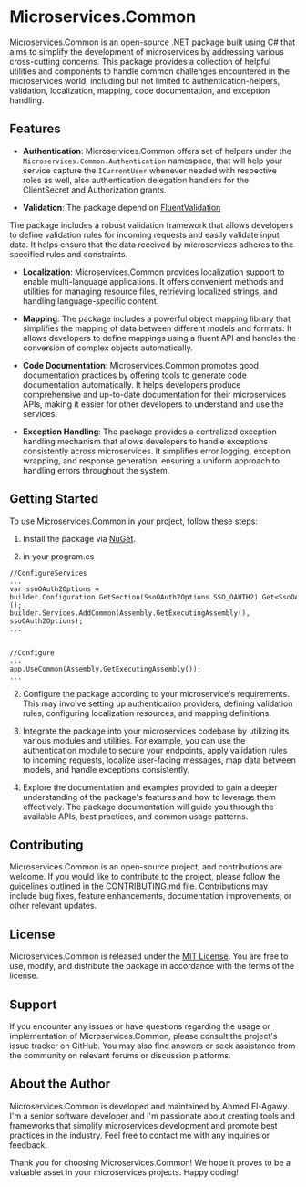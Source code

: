 # Microservices.Common

Microservices.Common is an open-source .NET package built using C# that aims to simplify the development of microservices by addressing various cross-cutting concerns.
This package provides a collection of helpful utilities and components to handle common challenges encountered in the microservices world, including but not limited to authentication-helpers, validation, localization, mapping, code documentation, and exception handling.

## Features

- **Authentication**: Microservices.Common offers set of helpers under the `Microservices.Common.Authentication` namespace, that will help your service capture the `ICurrentUser` whenever needed with respective roles as well,
also authentication delegation handlers for the ClientSecret and Authorization grants.

- **Validation**: 
The package depend on [FluentValidation](https://fluentvalidation.net)

The package includes a robust validation framework that allows developers to define validation rules for incoming requests and easily validate input data. 
It helps ensure that the data received by microservices adheres to the specified rules and constraints.

- **Localization**: Microservices.Common provides localization support to enable multi-language applications. 
It offers convenient methods and utilities for managing resource files, retrieving localized strings, and handling language-specific content.

- **Mapping**: The package includes a powerful object mapping library that simplifies the mapping of data between different models and formats. 
It allows developers to define mappings using a fluent API and handles the conversion of complex objects automatically.

- **Code Documentation**: Microservices.Common promotes good documentation practices by offering tools to generate code documentation automatically. 
It helps developers produce comprehensive and up-to-date documentation for their microservices APIs, making it easier for other developers to understand and use the services.

- **Exception Handling**: The package provides a centralized exception handling mechanism that allows developers to handle exceptions consistently across microservices. 
It simplifies error logging, exception wrapping, and response generation, ensuring a uniform approach to handling errors throughout the system.

## Getting Started

To use Microservices.Common in your project, follow these steps:

1. Install the package via [NuGet](https://www.nuget.org/packages/Microservices.Common).

2. in your program.cs 
```
//ConfigureServices
...
var ssoOAuth2Options = builder.Configuration.GetSection(SsoOAuth2Options.SSO_OAUTH2).Get<SsoOAuth2Options>();
builder.Services.AddCommon(Assembly.GetExecutingAssembly(), ssoOAuth2Options);
...


//Configure
...
app.UseCommon(Assembly.GetExecutingAssembly());
...

```

2. Configure the package according to your microservice's requirements. This may involve setting up authentication providers, defining validation rules, configuring localization resources, and mapping definitions.

3. Integrate the package into your microservices codebase by utilizing its various modules and utilities. For example, you can use the authentication module to secure your endpoints, apply validation rules to incoming requests, localize user-facing messages, map data between models, and handle exceptions consistently.

4. Explore the documentation and examples provided to gain a deeper understanding of the package's features and how to leverage them effectively. The package documentation will guide you through the available APIs, best practices, and common usage patterns.

## Contributing

Microservices.Common is an open-source project, and contributions are welcome. 
If you would like to contribute to the project, please follow the guidelines outlined in the CONTRIBUTING.md file. 
Contributions may include bug fixes, feature enhancements, documentation improvements, or other relevant updates.

## License

Microservices.Common is released under the [MIT License](https://opensource.org/licenses/MIT). You are free to use, modify, and distribute the package in accordance with the terms of the license.

## Support

If you encounter any issues or have questions regarding the usage or implementation of Microservices.Common, please consult the project's issue tracker on GitHub. You may also find answers or seek assistance from the community on relevant forums or discussion platforms.


## About the Author

Microservices.Common is developed and maintained by Ahmed El-Agawy. 
I'm a senior software developer and I'm passionate about creating tools and frameworks that simplify microservices development and promote best practices in the industry. 
Feel free to contact me with any inquiries or feedback.


Thank you for choosing Microservices.Common! We hope it proves to be a valuable asset in your microservices projects. Happy coding!